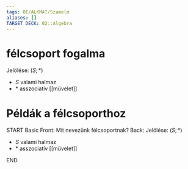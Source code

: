 ```yaml
---
tags: OE/ALKMAT/Szamelm 
aliases: []
TARGET DECK: 02::Algebra
---
```

# félcsoport fogalma
Jelölése: $(S; *)$ 
- $S$ valami halmaz
- $*$ asszociatív [[művelet]]

# Példák a félcsoporthoz

START
Basic
Front:
Mit nevezünk félcsoportnak?
Back:
Jelölése: $(S; *)$ 
- $S$ valami halmaz
- $*$ asszociatív [[művelet]]
<!--ID: 1687372021195-->
END